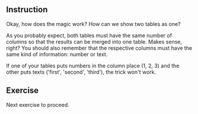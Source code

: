 ## Instruction
Okay, how does the magic work? How can we show two tables as one?

As you probably expect, both tables must have the same number of columns so that the results can be merged into one table. Makes sense, right? You should also remember that the respective columns must have the same kind of information: number or text.

If one of your tables puts numbers in the column place (1, 2, 3) and the other puts texts ('first', 'second', 'third'), the trick won't work.

## Exercise
Next exercise to proceed.

